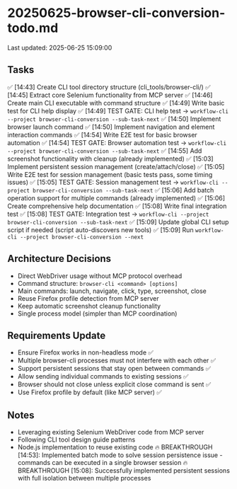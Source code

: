 # 20250625-browser-cli-conversion-todo.md
Last updated: 2025-06-25 15:09:00

## Tasks
✅ [14:43] Create CLI tool directory structure (cli_tools/browser-cli/)
✅ [14:45] Extract core Selenium functionality from MCP server
✅ [14:46] Create main CLI executable with command structure
✅ [14:49] Write basic test for CLI help display
✅ [14:49] TEST GATE: CLI help test → `workflow-cli --project browser-cli-conversion --sub-task-next`
✅ [14:50] Implement browser launch command
✅ [14:50] Implement navigation and element interaction commands
✅ [14:54] Write E2E test for basic browser automation
✅ [14:54] TEST GATE: Browser automation test → `workflow-cli --project browser-cli-conversion --sub-task-next`
✅ [14:55] Add screenshot functionality with cleanup (already implemented)
✅ [15:03] Implement persistent session management (create/attach/close)
✅ [15:05] Write E2E test for session management (basic tests pass, some timing issues)
✅ [15:05] TEST GATE: Session management test → `workflow-cli --project browser-cli-conversion --sub-task-next`
✅ [15:06] Add batch operation support for multiple commands (already implemented)
✅ [15:06] Create comprehensive help documentation
✅ [15:08] Write final integration test
✅ [15:08] TEST GATE: Integration test → `workflow-cli --project browser-cli-conversion --sub-task-next`
✅ [15:09] Update global CLI setup script if needed (script auto-discovers new tools)
✅ [15:09] Run `workflow-cli --project browser-cli-conversion --next`

## Architecture Decisions
- Direct WebDriver usage without MCP protocol overhead
- Command structure: `browser-cli <command> [options]`
- Main commands: launch, navigate, click, type, screenshot, close
- Reuse Firefox profile detection from MCP server
- Keep automatic screenshot cleanup functionality
- Single process model (simpler than MCP coordination)

## Requirements Update
- Ensure Firefox works in non-headless mode ✅
- Multiple browser-cli processes must not interfere with each other ✅
- Support persistent sessions that stay open between commands ✅
- Allow sending individual commands to existing sessions ✅
- Browser should not close unless explicit close command is sent ✅
- Use Firefox profile by default (like MCP server) ✅

## Notes
- Leveraging existing Selenium WebDriver code from MCP server
- Following CLI tool design guide patterns
- Node.js implementation to reuse existing code
🔥 BREAKTHROUGH [14:53]: Implemented batch mode to solve session persistence issue - commands can be executed in a single browser session
🔥 BREAKTHROUGH [15:08]: Successfully implemented persistent sessions with full isolation between multiple processes